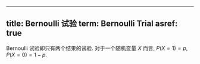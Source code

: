 
---
title: Bernoulli 试验
term: Bernoulli Trial
asref: true
---

Bernoulli 试验即只有两个结果的试验. 对于一个随机变量 $X$ 而言, $P(X=1) = p, P(X=0) = 1-p$.
